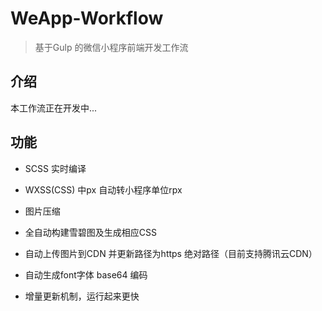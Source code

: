 # WeApp-Workflow

> 基于Gulp 的微信小程序前端开发工作流

## 介绍

本工作流正在开发中...

## 功能

- SCSS 实时编译

- WXSS(CSS) 中px 自动转小程序单位rpx

- 图片压缩

- 全自动构建雪碧图及生成相应CSS

- 自动上传图片到CDN 并更新路径为https 绝对路径（目前支持腾讯云CDN）

- 自动生成font字体 base64 编码

- 增量更新机制，运行起来更快
